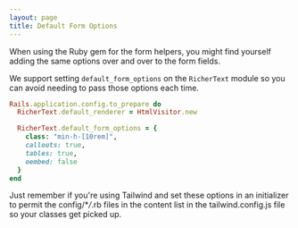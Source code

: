 ```yaml
---
layout: page
title: Default Form Options
---
```


When using the Ruby gem for the form helpers, you might find yourself adding the same options over and over to the form fields.

We support setting `default_form_options` on the `RicherText` module so you can avoid needing to pass those options each time.

```rb
Rails.application.config.to_prepare do
  RicherText.default_renderer = HtmlVisitor.new

  RicherText.default_form_options = {
    class: "min-h-[10rem]",
    callouts: true,
    tables: true,
    oembed: false
  }
end
```

Just remember if you're using Tailwind and set these options in an initializer to permit the config/\*_/_.rb files in the content list in the tailwind.config.js file so your classes get picked up.

